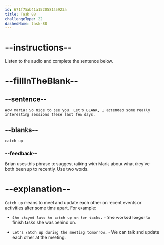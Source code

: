 ```yaml
---
id: 671f75ab41a1520581f5923a
title: Task 88
challengeType: 22
dashedName: task-88
---
```


<!--
AUDIO REFERENCE:
Brian: Wow Maria! So nice to see you. Let's catch up, I attended some really interesting sessions these last few days.
-->

# --instructions--

Listen to the audio and complete the sentence below.

# --fillInTheBlank--

## --sentence--

`Wow Maria! So nice to see you. Let's BLANK, I attended some really interesting sessions these last few days.`

## --blanks--

`catch up`

### --feedback--

Brian uses this phrase to suggest talking with Maria about what they've both been up to recently. Use two words.

# --explanation--

`Catch up` means to meet and update each other on recent events or activities after some time apart. For example:

- `She stayed late to catch up on her tasks.` - She worked longer to finish tasks she was behind on.

- `Let's catch up during the meeting tomorrow.` - We can talk and update each other at the meeting.
